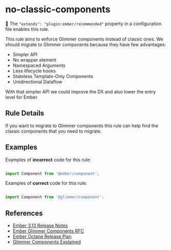 # no-classic-components

:car: The `"extends": "plugin:ember/recommended"` property in a configuration file enables this rule.

This rule aims to enforce Glimmer components instead of classic ones. We should migrate to Glimmer components because
they have few advantages:

- Simpler API
- No wrapper element
- Namespaced Arguments
- Less lifecycle hooks
- Stateless Template-Only Components
- Unidirectional Dataflow

With that simpler API we could improve the DX and also lower the entry level for Ember.

## Rule Details

If you want to migrate to Glimmer components this rule can help find the classic components that you need to migrate.

## Examples

Examples of **incorrect** code for this rule:

```js

import Component from '@ember/component';

```

Examples of **correct** code for this rule:

```js

import Component from '@glimmer/component';

```

## References

- [Ember 3.13 Release Notes](https://blog.emberjs.com/2019/09/25/ember-3-13-released.html)
- [Ember Glimmer Components RFC](https://github.com/emberjs/rfcs/blob/master/text/0416-glimmer-components.md)
- [Ember Octane Release Plan](https://blog.emberjs.com/2019/08/15/octane-release-plan.html)
- [Glimmer Components Explained](https://www.pzuraq.com/coming-soon-in-ember-octane-part-5-glimmer-components/)
